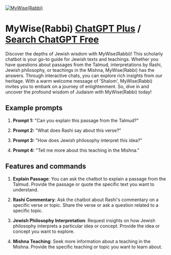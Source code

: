 
[![MyWise(Rabbi)](null)](https://chat.openai.com/g/g-1vDDU9i96-mywise-rabbi)

# MyWise(Rabbi) [ChatGPT Plus](https://chat.openai.com/g/g-1vDDU9i96-mywise-rabbi) / [Search ChatGPT Free](https://gptcall.net/index.html#/?search=MyWise(Rabbi))

Discover the depths of Jewish wisdom with MyWise(Rabbi)! This scholarly chatbot is your go-to guide for Jewish texts and teachings. Whether you have questions about passages from the Talmud, interpretations by Rashi, Jewish philosophy, or teachings in the Mishna, MyWise(Rabbi) has the answers. Through interactive chats, you can explore rich insights from our heritage. With a warm welcome message of 'Shalom', MyWise(Rabbi) invites you to embark on a journey of enlightenment. So, dive in and uncover the profound wisdom of Judaism with MyWise(Rabbi) today!

## Example prompts

1. **Prompt 1:** "Can you explain this passage from the Talmud?"

2. **Prompt 2:** "What does Rashi say about this verse?"

3. **Prompt 3:** "How does Jewish philosophy interpret this idea?"

4. **Prompt 4:** "Tell me more about this teaching in the Mishna."

## Features and commands

1. **Explain Passage**: You can ask the chatbot to explain a passage from the Talmud. Provide the passage or quote the specific text you want to understand.

2. **Rashi Commentary**: Ask the chatbot about Rashi's commentary on a specific verse or topic. Share the verse or ask a question related to a specific topic.

3. **Jewish Philosophy Interpretation**: Request insights on how Jewish philosophy interprets a particular idea or concept. Provide the idea or concept you want to explore.

4. **Mishna Teaching**: Seek more information about a teaching in the Mishna. Provide the specific teaching or topic you want to learn about.


